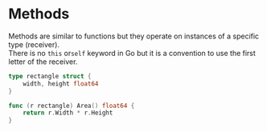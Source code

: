 # Methods
Methods are similar to functions but they operate on instances of a specific type (receiver).  
There is no `this` or`self` keyword in Go but it is a convention to use the first letter of the receiver.

```go
type rectangle struct {
    width, height float64
}

func (r rectangle) Area() float64 {
	return r.Width * r.Height
}
```